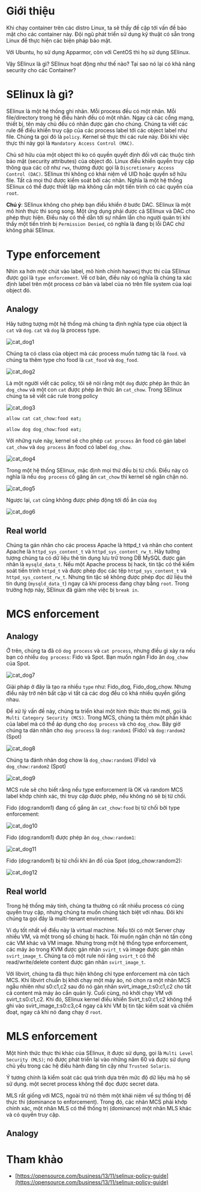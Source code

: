 # Giới thiệu

Khi chạy container trên các distro Linux, ta sẽ thấy đề cập tới vấn đề bảo mật cho các container này. Đội ngũ phát triển sử dụng kỹ thuật có sẵn trong Linux để thực hiện các biện pháp bảo mật.

Với Ubuntu, họ sử dụng Apparmor, còn với CentOS thì họ sử dụng SElinux.

Vậy SElinux là gì? SElinux hoạt động như thế nào? Tại sao nó lại có khả năng security cho các Container?

# SElinux là gì?

SElinux là một hệ thống ghi nhãn. Mỗi process đều có một nhãn. Mỗi file/directory trong hệ điều hành đều có một nhãn. Ngay cả các cổng mạng, thiết bị, tên máy chủ đều có nhãn được gán cho chúng. Chúng ta viết các rule để điều khiển truy cập của các process label tới các object label như file. Chúng ta gọi đó là `policy`. Kernel sẽ thực thi các rule này. Đôi khi việc thực thi này gọi là `Mandatory Access Control (MAC)`.

Chủ sở hữu của một object thì ko có quyền quyết định đối với các thuộc tính bảo mật (security attributes) của object đó. Linux điều khiển quyền truy cập thông qua các cờ như `rwx`, thương được gọi là `Discretionary Access Control (DAC)`. SElinux thì không có khái niệm về UID hoặc quyền sở hữu file. Tất cả mọi thứ được kiểm soát bởi các nhãn. Nghĩa là một hệ thống SElinux có thể được thiết lập mà không cần một tiến trình có các quyền của `root`.

**Chú ý**: SElinux không cho phép bạn điều khiển ở bước DAC. SElinux là một mô hình thực thi song song. Một ứng dụng phải được cả SElinux và DAC cho phép thực hiện. Điều này có thể dẫn tới sự nhầm lẫn cho người quản trị khi thấy một tiến trình bị `Permission Denied`, có nghĩa là đang bị lỗi DAC chứ không phải SElinux.

# Type enforcement

Nhìn xa hơn một chút vào label, mô hình chính haowcj thực thi của SElinux được gọi là `type enforcement`. Về cơ bản, điều này có nghĩa là chúng ta xác định label trên một process cơ bản và label của nó trên file system của loại object đó.

## Analogy

Hãy tưởng tượng một hệ thống mà chúng ta định nghĩa type của object là `cat` và `dog`. `cat` và `dog` là process type.

![cat_dog1](../images/cat_dog1.png)

Chúng ta có class của object mà các process muốn tương tác là `food`. và chúng ta thêm type cho food là `cat_food` và `dog_food`.

![cat_dog2](../images/cat_dog2.png)

Là một người viết các policy, tôi sẽ nói rằng một `dog` được phép ăn thức ăn `dog_chow` và một con `cat` được phép ăn thức ăn `cat_chow`. Trong SElinux chúng ta sẽ viết các rule trong policy

![cat_dog3](../images/cat_dog3.png)

```sh
allow cat cat_chow:food eat;

allow dog dog_chow:food eat;
```

Với những rule này, kernel sẽ cho phép `cat process` ăn food có gán label `cat_chow` và `dog process` ăn food có label `dog_chow`.

![cat_dog4](../images/cat_dog4.png)

Trong một hệ thống SElinux, mặc định mọi thứ đều bị từ chối. Điều này có nghĩa là nếu `dog process` cố găng ăn `cat_chow` thì kernel sẽ ngăn chặn nó.

![cat_dog5](../images/cat_dog5.png)

Ngược lại, `cat` cũng không được phép động tới đồ ăn của `dog`

![cat_dog6](../images/cat_dog6.png)

## Real world

Chúng ta gán nhãn cho các process Apache là httpd_t và nhãn cho content Apache là `httpd_sys_content_t` và `httpd_sys_content_rw_t`. Hãy tưởng tượng chúng ta có dữ liệu thẻ tín dụng lưu trữ trong DB MySQL được gán nhãn là `mysqld_data_t`. Nếu một Apache process bị hack, tin tặc có thể kiểm soát tiến trình `httpd_t` và được phép đọc các tệp `httpd_sys_content_t` và `httpd_sys_content_rw_t`. Nhưng tin tặc sẽ không được phép đọc dữ liệu thẻ tín dụng (`mysqld_data_t`) ngay cả khi process đang chạy bằng `root`. Trong trường hợp này, SElinux đã giảm nhẹ việc bị `break in`.

# MCS enforcement

## Analogy

Ở trên, chúng ta đã có `dog process` và `cat process`, nhưng điều gì xảy ra nếu bạn có nhiều `dog process`: Fido và Spot. Bạn muốn ngăn Fido ăn `dog_chow` của Spot.

![cat_dog7](../images/cat_dog7.png)

Giải pháp ở đây là tạo ra nhiều `type` như: Fido_dog, Fido_dog_chow. Nhưng điều này trở nên bất cập vì tất cả các dog đều có khá nhiều quyền giống nhau.

Để xử lý vấn đề này, chúng ta triển khai một hình thức thực thi mới, gọi là `Multi Category Security (MCS)`. Trong MCS, chúng ta thêm một phần khác của label mà có thể áp dụng cho `dog process` và cho `dog_chow`. Bây giờ chúng ta dán nhãn cho `dog process` là `dog:random1` (Fido) và `dog:random2` (Spot)

![cat_dog8](../images/cat_dog8.png)

Chúng ta đánh nhãn dog chow là `dog_chow:random1` (Fido) và `dog_chow:random2` (Spot)

![cat_dog9](../images/cat_dog9.png)

MCS rule sẽ cho biết rằng nếu type enforcement là OK và random MCS label khớp chính xác, thì truy cập được phép, nếu không nó sẽ bị từ chối.

Fido (dog:random1) đang cố gắng ăn `cat_chow:food` bị từ chối bởi type enforcement:

![cat_dog10](../images/cat_dog10.png)

Fido (dog:random1) được phép ăn `dog_chow:random1`:

![cat_dog11](../images/cat_dog11.png)

Fido (dog:random1) bị từ chối khi ăn đồ của Spot (dog_chow:random2):

![cat_dog12](../images/cat_dog12.png)

## Real world

Trong hệ thống máy tính, chúng ta thường có rất nhiều process có cùng quyền truy cập, nhưng chúng ta muốn chúng tách biệt với nhau. Đôi khi chúng ta gọi đây là multi-tenant environment. 

Ví dụ tốt nhất về điều này là virtual machine. Nếu tôi có một Server chạy nhiều VM, và một trong số chúng bị hack. Tôi muốn ngăn chặn nó tấn công các VM khác và VM image. Nhưng trong một hệ thống type enforcement, các máy ảo trong KVM được gán nhãn `svirt_t` và image được gán nhãn `svirt_image_t`. Chúng ta có một rule nói rằng `svirt_t` có thể read/write/delete content được gán nhãn `svirt_image_t`. 

Với libvirt, chúng ta đã thực hiện không chỉ type enforcement mà còn tách MCS. Khi libvirt chuẩn bị khởi chạy một máy ảo, nó chọn ra một nhãn MCS ngẫu nhiên như s0:c1,c2 sau đó nó gán nhãn svirt_image_t:s0:c1,c2 cho tất cả content mà máy ảo cần quản lý. Cuối cùng, nó khởi chạy VM với svirt_t:s0:c1,c2. Khi đó, SElinux kernel điều khiển Svirt_t:s0:c1,c2 không thể ghi vào svirt_image_t:s0:c3,c4 ngay cả khi VM bị tin tặc kiểm soát và chiếm đoạt, ngay cả khi nó đang chạy ở `root`.

# MLS enforcement

Một hình thức thực thi khác của SElinux, ít được sử dụng, gọi là `Multi Level Security (MLS)`; nó được phát triển lại vào những năm 60 và được sử dụng chủ yếu trong các hệ điều hành đáng tin cậy như `Trusted Solaris`.

Ý tương chính là kiểm soát các quá trình dựa trên mức độ dữ liệu mà họ sẽ sử dụng. một secret process không thể đọc được secret data.

MLS rất giống với MCS, ngoài trừ nó thêm một khái niệm về sự thống trị để thực thi (dominance to enforcement). Trong đó, các nhãn MCS phải khớp chính xác, một nhãn MLS có thể thống trị (dominance) một nhãn MLS khác và có quyền truy cập.

## Analogy



# Tham khảo

- [https://opensource.com/business/13/11/selinux-policy-guide](https://opensource.com/business/13/11/selinux-policy-guide)